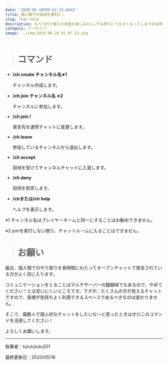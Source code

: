 ```yaml
---
date: '2020-05-18T05:52:15.844Z'
title: 個人間での会話を便利に！
slug: chat_help
description: もりパ内で個人の会話を楽しみたい…でも周りにうるさくなってしまうのは申し訳ない…そんな時に便利なコマンドを紹介します！
category: アーカイブ
image: ../img/2019-08-20_01.07.23.png
---
```

> # **コマンド**

* **/ch create チャンネル名※1**  

  チャンネル作成します。
* **/ch join チャンネル名  ※2**

  チャンネルに参加します。
* **/ch join !**  

  発言先を通常チャットに変更します。
* **/ch leave**

  参加しているチャンネルから退出します。
* **/ch accept** 

  招待を受けてチャンネルチャットに入室します。
* **/ch deny**

  招待を拒否します。
* **/chまたは/ch help** 

  ヘルプを表示します。

※1 チャンネル名はプレイヤーネームと同一にすることはお勧めできません。 

※2 joinを実行しない限り、チャットルームに入ることはできません。

> # **お願い**

最近、個人間でのやり取りを長時間にわたってオープンチャットで発言されている方がよく目に入ります。

コミュニケーションをとることはマルチサーバーの醍醐味でもあるので、やめてください！とは言いにくいところです。ですが、たくさんの方が見えるチャットですので、皆様が気持ちよく利用できるスペースであるべきなのは変わりません。

そこで、複数人で個人的なチャットをしたいな～と思ったときはぜひこのコマンドを活用してください！

よろしくお願いします。

- - -

執筆者：tututututu201

最終更新日：2020/05/18
